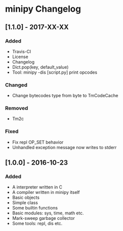 # minipy Changelog

## [1.1.0] - 2017-XX-XX

### Added
- Travis-CI
- License
- Changelog
- Dict.pop(key, default_value)
- Tool: minipy -dis [script.py] print opcodes

### Changed
- Change bytecodes type from byte to TmCodeCache

### Removed
- Tm2c

### Fixed
- Fix repl OP_SET behavior
- Unhandled exception message now writes to stderr

## [1.0.0] - 2016-10-23

### Added
- A interpreter written in C
- A compiler written in minipy itself
- Basic objects
- Simple class
- Some builtin functions
- Basic modules: sys, time, math etc.
- Mark-sweep garbage collector
- Some tools: repl, dis etc.